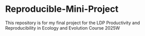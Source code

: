 # Reproducible-Mini-Project
This repository is for my final project for the LDP Productivity and Reproducibility in Ecology and Evolution Course 2025W
